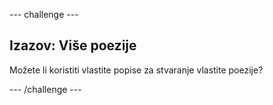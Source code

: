 \--- challenge \---

## Izazov: Više poezije

Možete li koristiti vlastite popise za stvaranje vlastite poezije?

\--- /challenge \---